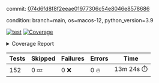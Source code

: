 commit: [074d6fd8f8f2eeae01977306c54e8046e8578686](https://github.com/rcmdnk/homebrew-file/tree/074d6fd8f8f2eeae01977306c54e8046e8578686)

condition: branch=main, os=macos-12, python_version=3.9

[![test](https://github.com/rcmdnk/homebrew-file/actions/workflows/test.yml/badge.svg)](https://github.com/rcmdnk/homebrew-file/actions/runs/7009212617)
<a href="https://github.com/rcmdnk/homebrew-file/blob/074d6fd8f8f2eeae01977306c54e8046e8578686/README.md"><img alt="Coverage" src="https://img.shields.io/badge/Coverage-54%25-orange.svg" /></a><details><summary>Coverage Report </summary><table><tr><th>File</th><th>Stmts</th><th>Miss</th><th>Cover</th><th>Missing</th></tr><tbody><tr><td colspan="5"><b>bin</b></td></tr><tr><td>&nbsp; &nbsp;<a href="https://github.com/rcmdnk/homebrew-file/blob/074d6fd8f8f2eeae01977306c54e8046e8578686/bin/brew-file">brew-file</a></td><td>1902</td><td>873</td><td>54%</td><td><a href="https://github.com/rcmdnk/homebrew-file/blob/074d6fd8f8f2eeae01977306c54e8046e8578686/bin/brew-file#L54-L69">54&ndash;69</a>, <a href="https://github.com/rcmdnk/homebrew-file/blob/074d6fd8f8f2eeae01977306c54e8046e8578686/bin/brew-file#L74-L76">74&ndash;76</a>, <a href="https://github.com/rcmdnk/homebrew-file/blob/074d6fd8f8f2eeae01977306c54e8046e8578686/bin/brew-file#L165">165</a>, <a href="https://github.com/rcmdnk/homebrew-file/blob/074d6fd8f8f2eeae01977306c54e8046e8578686/bin/brew-file#L169-L182">169&ndash;182</a>, <a href="https://github.com/rcmdnk/homebrew-file/blob/074d6fd8f8f2eeae01977306c54e8046e8578686/bin/brew-file#L206">206</a>, <a href="https://github.com/rcmdnk/homebrew-file/blob/074d6fd8f8f2eeae01977306c54e8046e8578686/bin/brew-file#L299">299</a>, <a href="https://github.com/rcmdnk/homebrew-file/blob/074d6fd8f8f2eeae01977306c54e8046e8578686/bin/brew-file#L318">318</a>, <a href="https://github.com/rcmdnk/homebrew-file/blob/074d6fd8f8f2eeae01977306c54e8046e8578686/bin/brew-file#L392">392</a>, <a href="https://github.com/rcmdnk/homebrew-file/blob/074d6fd8f8f2eeae01977306c54e8046e8578686/bin/brew-file#L395-L398">395&ndash;398</a>, <a href="https://github.com/rcmdnk/homebrew-file/blob/074d6fd8f8f2eeae01977306c54e8046e8578686/bin/brew-file#L412-L417">412&ndash;417</a>, <a href="https://github.com/rcmdnk/homebrew-file/blob/074d6fd8f8f2eeae01977306c54e8046e8578686/bin/brew-file#L455-L460">455&ndash;460</a>, <a href="https://github.com/rcmdnk/homebrew-file/blob/074d6fd8f8f2eeae01977306c54e8046e8578686/bin/brew-file#L472">472</a>, <a href="https://github.com/rcmdnk/homebrew-file/blob/074d6fd8f8f2eeae01977306c54e8046e8578686/bin/brew-file#L475">475</a>, <a href="https://github.com/rcmdnk/homebrew-file/blob/074d6fd8f8f2eeae01977306c54e8046e8578686/bin/brew-file#L680">680</a>, <a href="https://github.com/rcmdnk/homebrew-file/blob/074d6fd8f8f2eeae01977306c54e8046e8578686/bin/brew-file#L682">682</a>, <a href="https://github.com/rcmdnk/homebrew-file/blob/074d6fd8f8f2eeae01977306c54e8046e8578686/bin/brew-file#L684">684</a>, <a href="https://github.com/rcmdnk/homebrew-file/blob/074d6fd8f8f2eeae01977306c54e8046e8578686/bin/brew-file#L701-L705">701&ndash;705</a>, <a href="https://github.com/rcmdnk/homebrew-file/blob/074d6fd8f8f2eeae01977306c54e8046e8578686/bin/brew-file#L718-L723">718&ndash;723</a>, <a href="https://github.com/rcmdnk/homebrew-file/blob/074d6fd8f8f2eeae01977306c54e8046e8578686/bin/brew-file#L733">733</a>, <a href="https://github.com/rcmdnk/homebrew-file/blob/074d6fd8f8f2eeae01977306c54e8046e8578686/bin/brew-file#L749">749</a>, <a href="https://github.com/rcmdnk/homebrew-file/blob/074d6fd8f8f2eeae01977306c54e8046e8578686/bin/brew-file#L753-L757">753&ndash;757</a>, <a href="https://github.com/rcmdnk/homebrew-file/blob/074d6fd8f8f2eeae01977306c54e8046e8578686/bin/brew-file#L775-L789">775&ndash;789</a>, <a href="https://github.com/rcmdnk/homebrew-file/blob/074d6fd8f8f2eeae01977306c54e8046e8578686/bin/brew-file#L882-L897">882&ndash;897</a>, <a href="https://github.com/rcmdnk/homebrew-file/blob/074d6fd8f8f2eeae01977306c54e8046e8578686/bin/brew-file#L925">925</a>, <a href="https://github.com/rcmdnk/homebrew-file/blob/074d6fd8f8f2eeae01977306c54e8046e8578686/bin/brew-file#L936-L937">936&ndash;937</a>, <a href="https://github.com/rcmdnk/homebrew-file/blob/074d6fd8f8f2eeae01977306c54e8046e8578686/bin/brew-file#L945">945</a>, <a href="https://github.com/rcmdnk/homebrew-file/blob/074d6fd8f8f2eeae01977306c54e8046e8578686/bin/brew-file#L958-L963">958&ndash;963</a>, <a href="https://github.com/rcmdnk/homebrew-file/blob/074d6fd8f8f2eeae01977306c54e8046e8578686/bin/brew-file#L967-L969">967&ndash;969</a>, <a href="https://github.com/rcmdnk/homebrew-file/blob/074d6fd8f8f2eeae01977306c54e8046e8578686/bin/brew-file#L973-L976">973&ndash;976</a>, <a href="https://github.com/rcmdnk/homebrew-file/blob/074d6fd8f8f2eeae01977306c54e8046e8578686/bin/brew-file#L1069-L1071">1069&ndash;1071</a>, <a href="https://github.com/rcmdnk/homebrew-file/blob/074d6fd8f8f2eeae01977306c54e8046e8578686/bin/brew-file#L1074">1074</a>, <a href="https://github.com/rcmdnk/homebrew-file/blob/074d6fd8f8f2eeae01977306c54e8046e8578686/bin/brew-file#L1080">1080</a>, <a href="https://github.com/rcmdnk/homebrew-file/blob/074d6fd8f8f2eeae01977306c54e8046e8578686/bin/brew-file#L1100-L1103">1100&ndash;1103</a>, <a href="https://github.com/rcmdnk/homebrew-file/blob/074d6fd8f8f2eeae01977306c54e8046e8578686/bin/brew-file#L1165">1165</a>, <a href="https://github.com/rcmdnk/homebrew-file/blob/074d6fd8f8f2eeae01977306c54e8046e8578686/bin/brew-file#L1194">1194</a>, <a href="https://github.com/rcmdnk/homebrew-file/blob/074d6fd8f8f2eeae01977306c54e8046e8578686/bin/brew-file#L1227">1227</a>, <a href="https://github.com/rcmdnk/homebrew-file/blob/074d6fd8f8f2eeae01977306c54e8046e8578686/bin/brew-file#L1230">1230</a>, <a href="https://github.com/rcmdnk/homebrew-file/blob/074d6fd8f8f2eeae01977306c54e8046e8578686/bin/brew-file#L1242">1242</a>, <a href="https://github.com/rcmdnk/homebrew-file/blob/074d6fd8f8f2eeae01977306c54e8046e8578686/bin/brew-file#L1244">1244</a>, <a href="https://github.com/rcmdnk/homebrew-file/blob/074d6fd8f8f2eeae01977306c54e8046e8578686/bin/brew-file#L1275">1275</a>, <a href="https://github.com/rcmdnk/homebrew-file/blob/074d6fd8f8f2eeae01977306c54e8046e8578686/bin/brew-file#L1279">1279</a>, <a href="https://github.com/rcmdnk/homebrew-file/blob/074d6fd8f8f2eeae01977306c54e8046e8578686/bin/brew-file#L1283-L1286">1283&ndash;1286</a>, <a href="https://github.com/rcmdnk/homebrew-file/blob/074d6fd8f8f2eeae01977306c54e8046e8578686/bin/brew-file#L1288-L1291">1288&ndash;1291</a>, <a href="https://github.com/rcmdnk/homebrew-file/blob/074d6fd8f8f2eeae01977306c54e8046e8578686/bin/brew-file#L1320-L1334">1320&ndash;1334</a>, <a href="https://github.com/rcmdnk/homebrew-file/blob/074d6fd8f8f2eeae01977306c54e8046e8578686/bin/brew-file#L1339-L1342">1339&ndash;1342</a>, <a href="https://github.com/rcmdnk/homebrew-file/blob/074d6fd8f8f2eeae01977306c54e8046e8578686/bin/brew-file#L1345-L1351">1345&ndash;1351</a>, <a href="https://github.com/rcmdnk/homebrew-file/blob/074d6fd8f8f2eeae01977306c54e8046e8578686/bin/brew-file#L1356">1356</a>, <a href="https://github.com/rcmdnk/homebrew-file/blob/074d6fd8f8f2eeae01977306c54e8046e8578686/bin/brew-file#L1364">1364</a>, <a href="https://github.com/rcmdnk/homebrew-file/blob/074d6fd8f8f2eeae01977306c54e8046e8578686/bin/brew-file#L1370-L1375">1370&ndash;1375</a>, <a href="https://github.com/rcmdnk/homebrew-file/blob/074d6fd8f8f2eeae01977306c54e8046e8578686/bin/brew-file#L1386-L1408">1386&ndash;1408</a>, <a href="https://github.com/rcmdnk/homebrew-file/blob/074d6fd8f8f2eeae01977306c54e8046e8578686/bin/brew-file#L1436">1436</a>, <a href="https://github.com/rcmdnk/homebrew-file/blob/074d6fd8f8f2eeae01977306c54e8046e8578686/bin/brew-file#L1452-L1459">1452&ndash;1459</a>, <a href="https://github.com/rcmdnk/homebrew-file/blob/074d6fd8f8f2eeae01977306c54e8046e8578686/bin/brew-file#L1464-L1480">1464&ndash;1480</a>, <a href="https://github.com/rcmdnk/homebrew-file/blob/074d6fd8f8f2eeae01977306c54e8046e8578686/bin/brew-file#L1485-L1489">1485&ndash;1489</a>, <a href="https://github.com/rcmdnk/homebrew-file/blob/074d6fd8f8f2eeae01977306c54e8046e8578686/bin/brew-file#L1503-L1550">1503&ndash;1550</a>, <a href="https://github.com/rcmdnk/homebrew-file/blob/074d6fd8f8f2eeae01977306c54e8046e8578686/bin/brew-file#L1553-L1584">1553&ndash;1584</a>, <a href="https://github.com/rcmdnk/homebrew-file/blob/074d6fd8f8f2eeae01977306c54e8046e8578686/bin/brew-file#L1589-L1623">1589&ndash;1623</a>, <a href="https://github.com/rcmdnk/homebrew-file/blob/074d6fd8f8f2eeae01977306c54e8046e8578686/bin/brew-file#L1628-L1709">1628&ndash;1709</a>, <a href="https://github.com/rcmdnk/homebrew-file/blob/074d6fd8f8f2eeae01977306c54e8046e8578686/bin/brew-file#L1712-L1721">1712&ndash;1721</a>, <a href="https://github.com/rcmdnk/homebrew-file/blob/074d6fd8f8f2eeae01977306c54e8046e8578686/bin/brew-file#L1734">1734</a>, <a href="https://github.com/rcmdnk/homebrew-file/blob/074d6fd8f8f2eeae01977306c54e8046e8578686/bin/brew-file#L1739">1739</a>, <a href="https://github.com/rcmdnk/homebrew-file/blob/074d6fd8f8f2eeae01977306c54e8046e8578686/bin/brew-file#L1744-L1783">1744&ndash;1783</a>, <a href="https://github.com/rcmdnk/homebrew-file/blob/074d6fd8f8f2eeae01977306c54e8046e8578686/bin/brew-file#L1787-L1896">1787&ndash;1896</a>, <a href="https://github.com/rcmdnk/homebrew-file/blob/074d6fd8f8f2eeae01977306c54e8046e8578686/bin/brew-file#L1906-L1918">1906&ndash;1918</a>, <a href="https://github.com/rcmdnk/homebrew-file/blob/074d6fd8f8f2eeae01977306c54e8046e8578686/bin/brew-file#L1922">1922</a>, <a href="https://github.com/rcmdnk/homebrew-file/blob/074d6fd8f8f2eeae01977306c54e8046e8578686/bin/brew-file#L1931-L2011">1931&ndash;2011</a>, <a href="https://github.com/rcmdnk/homebrew-file/blob/074d6fd8f8f2eeae01977306c54e8046e8578686/bin/brew-file#L2019-L2064">2019&ndash;2064</a>, <a href="https://github.com/rcmdnk/homebrew-file/blob/074d6fd8f8f2eeae01977306c54e8046e8578686/bin/brew-file#L2067-L2074">2067&ndash;2074</a>, <a href="https://github.com/rcmdnk/homebrew-file/blob/074d6fd8f8f2eeae01977306c54e8046e8578686/bin/brew-file#L2078-L2079">2078&ndash;2079</a>, <a href="https://github.com/rcmdnk/homebrew-file/blob/074d6fd8f8f2eeae01977306c54e8046e8578686/bin/brew-file#L2084-L2128">2084&ndash;2128</a>, <a href="https://github.com/rcmdnk/homebrew-file/blob/074d6fd8f8f2eeae01977306c54e8046e8578686/bin/brew-file#L2137-L2173">2137&ndash;2173</a>, <a href="https://github.com/rcmdnk/homebrew-file/blob/074d6fd8f8f2eeae01977306c54e8046e8578686/bin/brew-file#L2176-L2182">2176&ndash;2182</a>, <a href="https://github.com/rcmdnk/homebrew-file/blob/074d6fd8f8f2eeae01977306c54e8046e8578686/bin/brew-file#L2186-L2194">2186&ndash;2194</a>, <a href="https://github.com/rcmdnk/homebrew-file/blob/074d6fd8f8f2eeae01977306c54e8046e8578686/bin/brew-file#L2216-L2217">2216&ndash;2217</a>, <a href="https://github.com/rcmdnk/homebrew-file/blob/074d6fd8f8f2eeae01977306c54e8046e8578686/bin/brew-file#L2221">2221</a>, <a href="https://github.com/rcmdnk/homebrew-file/blob/074d6fd8f8f2eeae01977306c54e8046e8578686/bin/brew-file#L2232-L2233">2232&ndash;2233</a>, <a href="https://github.com/rcmdnk/homebrew-file/blob/074d6fd8f8f2eeae01977306c54e8046e8578686/bin/brew-file#L2243-L2412">2243&ndash;2412</a>, <a href="https://github.com/rcmdnk/homebrew-file/blob/074d6fd8f8f2eeae01977306c54e8046e8578686/bin/brew-file#L2418-L2573">2418&ndash;2573</a>, <a href="https://github.com/rcmdnk/homebrew-file/blob/074d6fd8f8f2eeae01977306c54e8046e8578686/bin/brew-file#L2601">2601</a>, <a href="https://github.com/rcmdnk/homebrew-file/blob/074d6fd8f8f2eeae01977306c54e8046e8578686/bin/brew-file#L2626">2626</a>, <a href="https://github.com/rcmdnk/homebrew-file/blob/074d6fd8f8f2eeae01977306c54e8046e8578686/bin/brew-file#L2703">2703</a>, <a href="https://github.com/rcmdnk/homebrew-file/blob/074d6fd8f8f2eeae01977306c54e8046e8578686/bin/brew-file#L2708-L2719">2708&ndash;2719</a>, <a href="https://github.com/rcmdnk/homebrew-file/blob/074d6fd8f8f2eeae01977306c54e8046e8578686/bin/brew-file#L2743-L2751">2743&ndash;2751</a>, <a href="https://github.com/rcmdnk/homebrew-file/blob/074d6fd8f8f2eeae01977306c54e8046e8578686/bin/brew-file#L2768">2768</a>, <a href="https://github.com/rcmdnk/homebrew-file/blob/074d6fd8f8f2eeae01977306c54e8046e8578686/bin/brew-file#L2774">2774</a>, <a href="https://github.com/rcmdnk/homebrew-file/blob/074d6fd8f8f2eeae01977306c54e8046e8578686/bin/brew-file#L2786">2786</a>, <a href="https://github.com/rcmdnk/homebrew-file/blob/074d6fd8f8f2eeae01977306c54e8046e8578686/bin/brew-file#L2802">2802</a>, <a href="https://github.com/rcmdnk/homebrew-file/blob/074d6fd8f8f2eeae01977306c54e8046e8578686/bin/brew-file#L2814">2814</a>, <a href="https://github.com/rcmdnk/homebrew-file/blob/074d6fd8f8f2eeae01977306c54e8046e8578686/bin/brew-file#L2816-L2820">2816&ndash;2820</a>, <a href="https://github.com/rcmdnk/homebrew-file/blob/074d6fd8f8f2eeae01977306c54e8046e8578686/bin/brew-file#L2824-L2827">2824&ndash;2827</a>, <a href="https://github.com/rcmdnk/homebrew-file/blob/074d6fd8f8f2eeae01977306c54e8046e8578686/bin/brew-file#L2830-L2833">2830&ndash;2833</a>, <a href="https://github.com/rcmdnk/homebrew-file/blob/074d6fd8f8f2eeae01977306c54e8046e8578686/bin/brew-file#L2836-L2844">2836&ndash;2844</a>, <a href="https://github.com/rcmdnk/homebrew-file/blob/074d6fd8f8f2eeae01977306c54e8046e8578686/bin/brew-file#L2873-L2880">2873&ndash;2880</a>, <a href="https://github.com/rcmdnk/homebrew-file/blob/074d6fd8f8f2eeae01977306c54e8046e8578686/bin/brew-file#L2891-L2898">2891&ndash;2898</a>, <a href="https://github.com/rcmdnk/homebrew-file/blob/074d6fd8f8f2eeae01977306c54e8046e8578686/bin/brew-file#L2979-L2981">2979&ndash;2981</a>, <a href="https://github.com/rcmdnk/homebrew-file/blob/074d6fd8f8f2eeae01977306c54e8046e8578686/bin/brew-file#L3002">3002</a>, <a href="https://github.com/rcmdnk/homebrew-file/blob/074d6fd8f8f2eeae01977306c54e8046e8578686/bin/brew-file#L3008">3008</a>, <a href="https://github.com/rcmdnk/homebrew-file/blob/074d6fd8f8f2eeae01977306c54e8046e8578686/bin/brew-file#L3019-L3631">3019&ndash;3631</a>, <a href="https://github.com/rcmdnk/homebrew-file/blob/074d6fd8f8f2eeae01977306c54e8046e8578686/bin/brew-file#L3635">3635</a></td></tr><tr><td><b>TOTAL</b></td><td><b>1902</b></td><td><b>873</b></td><td><b>54%</b></td><td>&nbsp;</td></tr></tbody></table></details>

| Tests | Skipped | Failures | Errors | Time |
| ----- | ------- | -------- | -------- | ------------------ |
| 152 | 0 :zzz: | 0 :x: | 0 :fire: | 13m 24s :stopwatch: |

